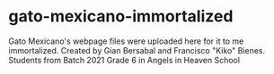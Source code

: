 # gato-mexicano-immortalized
Gato Mexicano's webpage files were uploaded here for it to me immortalized. Created by Gian Bersabal and Francisco "Kiko" Bienes. Students from Batch 2021 Grade 6 in Angels in Heaven School
